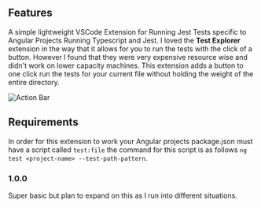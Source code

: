## Features

A simple lightweight VSCode Extension for Running Jest Tests specific to Angular Projects Running Typescript and Jest. I loved the **Test Explorer** extension in the way that it allows for you to run the tests with the click of a button. However I found that they were very expensive resource wise and didn't work on lower capacity machines. This extension adds a button to one click run the tests for your current file without holding the weight of the entire directory. 

![Action Bar](<Screenshot 2024-01-29 at 2.03.55 PM.png>)


## Requirements

In order for this extension to work your Angular projects package.json must have a script called `test:file` the command for this script is as follows `ng test <project-name> --test-path-pattern`.

### 1.0.0

Super basic but plan to expand on this as I run into different situations. 

